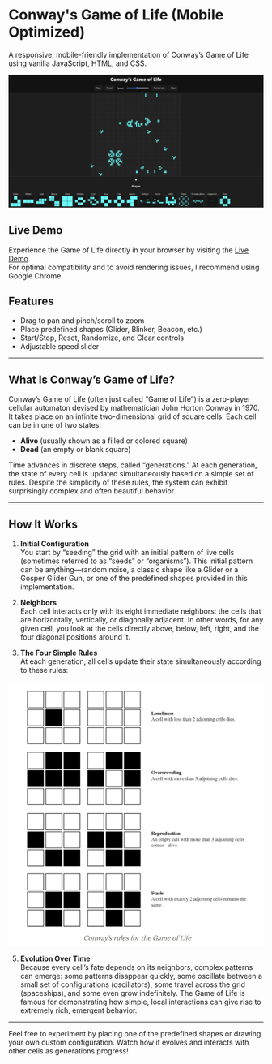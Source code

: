 # Conway's Game of Life (Mobile Optimized)

A responsive, mobile-friendly implementation of Conway’s Game of Life using vanilla JavaScript, HTML, and CSS.

![UI Screenshot](./demo.png)

## Live Demo

Experience the Game of Life directly in your browser by visiting the [Live Demo](https://shahryarfp.github.io/Game-Of-Life/).  
For optimal compatibility and to avoid rendering issues, I recommend using Google Chrome.


## Features

- Drag to pan and pinch/scroll to zoom
- Place predefined shapes (Glider, Blinker, Beacon, etc.)
- Start/Stop, Reset, Randomize, and Clear controls
- Adjustable speed slider

---

## What Is Conway’s Game of Life?

Conway’s Game of Life (often just called “Game of Life”) is a zero-player cellular automaton devised by mathematician John Horton Conway in 1970. It takes place on an infinite two-dimensional grid of square cells. Each cell can be in one of two states:

- **Alive** (usually shown as a filled or colored square)  
- **Dead** (an empty or blank square)

Time advances in discrete steps, called “generations.” At each generation, the state of every cell is updated simultaneously based on a simple set of rules. Despite the simplicity of these rules, the system can exhibit surprisingly complex and often beautiful behavior.

---

## How It Works

1. **Initial Configuration**  
   You start by “seeding” the grid with an initial pattern of live cells (sometimes referred to as “seeds” or “organisms”). This initial pattern can be anything—random noise, a classic shape like a Glider or a Gosper Glider Gun, or one of the predefined shapes provided in this implementation.

2. **Neighbors**  
   Each cell interacts only with its eight immediate neighbors: the cells that are horizontally, vertically, or diagonally adjacent. In other words, for any given cell, you look at the cells directly above, below, left, right, and the four diagonal positions around it.

3. **The Four Simple Rules**  
   At each generation, all cells update their state simultaneously according to these rules:
   
<p align="center">
  <img src="./rules.png" alt="UI Screenshot" width="600" />
</p>

5. **Evolution Over Time**  
   Because every cell’s fate depends on its neighbors, complex patterns can emerge: some patterns disappear quickly, some oscillate between a small set of configurations (oscillators), some travel across the grid (spaceships), and some even grow indefinitely. The Game of Life is famous for demonstrating how simple, local interactions can give rise to extremely rich, emergent behavior.

---

Feel free to experiment by placing one of the predefined shapes or drawing your own custom configuration. Watch how it evolves and interacts with other cells as generations progress!
